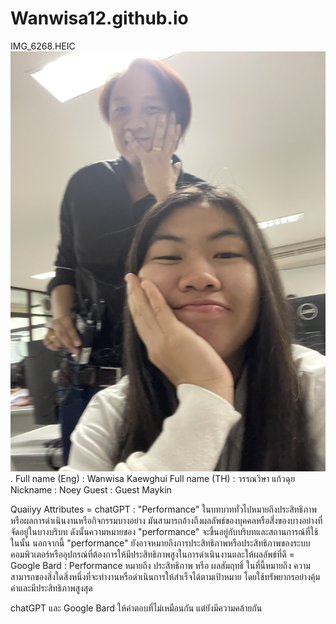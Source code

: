 # Wanwisa12.github.io
IMG_6268.HEIC
![alt text for screen readers](IMG_6268.jpg "Text to show on mouseover").
Full name (Eng) : Wanwisa Kaewghui
Full name (TH) : วรรณวิษา แก้วฉุย
Nickname : Noey
Guest : Guest Maykin

Quaiiyy Attributes
  = chatGPT : "Performance" ในบทบาททั่วไปหมายถึงประสิทธิภาพหรือผลการดำเนินงานหรือกิจกรรมบางอย่าง มันสามารถอ้างถึงผลลัพธ์ของบุคคลหรือสิ่่งของบางอย่างที่จัดอยู่ในบางบริบท ดังนั้นความหมายของ "performance" จะขึ้นอยู่กับบริบทและสถานการณ์ที่ใช้ในนั้น นอกจากนี้             "performance" ยังอาจหมายถึงการประสิทธิภาพหรือประสิทธิภาพของระบบคอมพิวเตอร์หรืออุปกรณ์ที่ต้องการให้มีประสิทธิภาพสูงในการดำเนินงานและให้ผลลัพธ์ที่ดี
  = Google Bard : Performance หมายถึง ประสิทธิภาพ หรือ ผลสัมฤทธิ์ ในที่นี้หมายถึง ความสามารถของสิ่งใดสิ่งหนึ่งที่จะทำงานหรือดำเนินการให้สำเร็จได้ตามเป้าหมาย โดยใช้ทรัพยากรอย่างคุ้มค่าและมีประสิทธิภาพสูงสุด

  chatGPT และ Google Bard ให้คำตอบที่ไม่เหมือนกัน แต่ยังมีความคล้ายกัน

